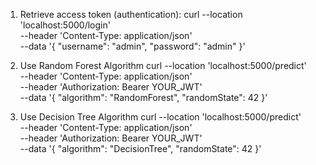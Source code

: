 1. Retrieve access token (authentication):
   curl --location 'localhost:5000/login' \
   --header 'Content-Type: application/json' \
   --data '{
   "username": "admin",
   "password": "admin"
   }'

2. Use Random Forest Algorithm
   curl --location 'localhost:5000/predict' \
   --header 'Content-Type: application/json' \
   --header 'Authorization: Bearer YOUR_JWT' \
   --data '{
   "algorithm": "RandomForest",
   "randomState": 42
   }'

3. Use Decision Tree Algorithm
   curl --location 'localhost:5000/predict' \
   --header 'Content-Type: application/json' \
   --header 'Authorization: Bearer YOUR_JWT' \
   --data '{
   "algorithm": "DecisionTree",
   "randomState": 42
   }'